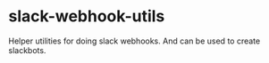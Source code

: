 # slack-webhook-utils
Helper utilities for doing slack webhooks. And can be used to create slackbots.
